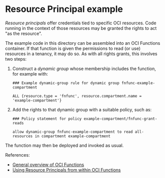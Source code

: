 # Resource Principal example

_Resource principals_ offer credentials tied to specific OCI resources. Code running in the context of those
resources may be granted the rights to act "as the resource".

The example code in this directory can be assembled into an OCI Functions container. If that function is given
the permissions to read (or use) resources in a tenancy, it may do so. As with all rights grants, this involves two
steps:

1. Construct a _dynamic group_ whose membership includes the function, for example with:

   ```
   ### Example dynamic-group rule for dynamic group fnfunc-example-compartment
   
   ALL {resource.type = 'fnfunc', resource.compartment.name = 'example-compartment'}
   ```
    
2. Add the rights to that dynamic group with a suitable policy, such as:

   ```
   ### Policy statement for policy example-compartment/fnfunc-grant-reads
   
   allow dynamic-group fnfunc-example-compartment to read all-resources in compartment example-compartment
   ```

The function may then be deployed and invoked as usual.

References:

- [General overview of OCI Functions](https://docs.cloud.oracle.com/iaas/Content/Functions/Concepts/functionsoverview.htm)
- [Using Resource Principals from within OCI Functions](https://docs.cloud.oracle.com/iaas/Content/Functions/Tasks/functionsaccessingociresources.htm)
